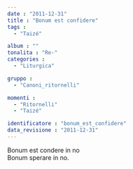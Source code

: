 ```yaml
---
date : "2011-12-31"
title : "Bonum est confidere"
tags : 
  - "Taizé"

album : ""
tonalita : "Re-"
categories : 
  - "Liturgica"

gruppo : 
  - "Canoni_ritornelli"

momenti : 
  - "Ritornelli"
  - "Taizé"

identificatore : "bonum_est_confidere"
data_revisione : "2011-12-31"
---
```

  
  
Bonum est condere in no  
Bonum sperare in no.  
  
  
  
